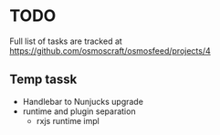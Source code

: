 # TODO

Full list of tasks are tracked at https://github.com/osmoscraft/osmosfeed/projects/4

## Temp tassk

- Handlebar to Nunjucks upgrade
- runtime and plugin separation
  - rxjs runtime impl

